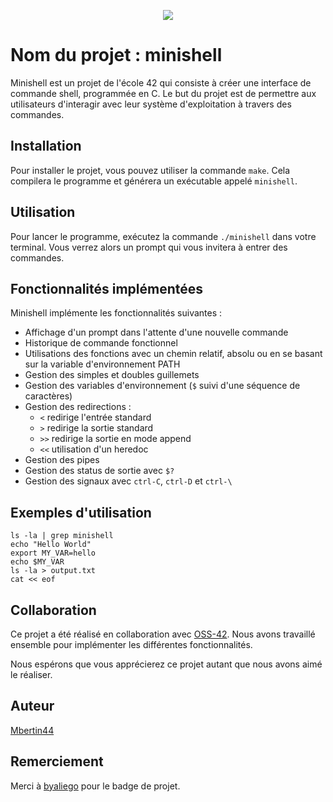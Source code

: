 <p align="center">
  <img src="https://github.com/byaliego/42-project-badges/blob/main/badges/minishell-bonus_alt.png?raw=true">
</p>


# Nom du projet : minishell

Minishell est un projet de l'école 42 qui consiste à créer une interface de commande shell, programmée en C. Le but du projet est de permettre aux utilisateurs d'interagir avec leur système d'exploitation à travers des commandes.

## Installation

Pour installer le projet, vous pouvez utiliser la commande `make`. Cela compilera le programme et générera un exécutable appelé `minishell`.

## Utilisation

Pour lancer le programme, exécutez la commande `./minishell` dans votre terminal. Vous verrez alors un prompt qui vous invitera à entrer des commandes.

## Fonctionnalités implémentées

Minishell implémente les fonctionnalités suivantes :

- Affichage d'un prompt dans l'attente d'une nouvelle commande
- Historique de commande fonctionnel
- Utilisations des fonctions avec un chemin relatif, absolu ou en se basant sur la variable d'environnement PATH
- Gestion des simples et doubles guillemets
- Gestion des variables d'environnement (`$` suivi d'une séquence de caractères)
- Gestion des redirections :
    - `<` redirige l'entrée standard
    - `>` redirige la sortie standard
    - `>>` redirige la sortie en mode append
    - `<<` utilisation d'un heredoc
- Gestion des pipes
- Gestion des status de sortie avec `$?`
- Gestion des signaux avec `ctrl-C`, `ctrl-D` et `ctrl-\`

## Exemples d'utilisation

```
ls -la | grep minishell
echo "Hello World"
export MY_VAR=hello
echo $MY_VAR
ls -la > output.txt
cat << eof
```


## Collaboration

Ce projet a été réalisé en collaboration avec [OSS-42](https://github.com/OSS-42). Nous avons travaillé ensemble pour implémenter les différentes fonctionnalités.

Nous espérons que vous apprécierez ce projet autant que nous avons aimé le réaliser.

## Auteur

[Mbertin44](https://github.com/Mbertin44)

## Remerciement
Merci à [byaliego](https://github.com/byaliego) pour le badge de projet.
